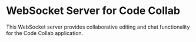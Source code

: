 # WebSocket Server for Code Collab

This WebSocket server provides collaborative editing and chat functionality for the Code Collab application.

